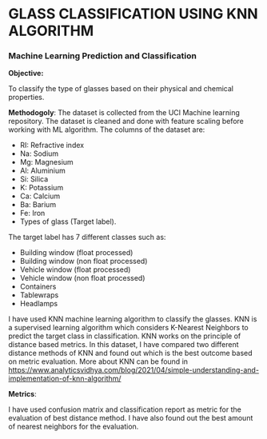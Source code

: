 # GLASS CLASSIFICATION USING KNN ALGORITHM
### Machine Learning Prediction and Classification

__Objective:__

To classify the type of glasses based on their physical and chemical properties.

__Methodogoly__:
The dataset is collected from the UCI Machine learning repository. The dataset is cleaned and done with feature scaling before working with ML algorithm. The columns of the dataset are:
 * RI: Refractive index
 * Na: Sodium
 * Mg: Magnesium
 * Al: Aluminium
 * Si: Silica
 * K: Potassium
 * Ca: Calcium
 * Ba: Barium
 * Fe: Iron
 * Types of glass (Target label).

The target label has 7 different classes such as:
 * Building window (float processed)
 * Building window (non float processed)
 * Vehicle window (float processed)
 * Vehicle window (non float processed)
 * Containers
 * Tablewraps
 * Headlamps

I have used KNN machine learning algorithm to classify the glasses. KNN is a supervised learning algorithm which considers K-Nearest Neighbors to predict the target class in classification. KNN works on the principle of distance based metrics. In this dataset, I have compared two different distance methods of KNN and found out which is the best outcome based on metric evaluation. More about KNN can be found in https://www.analyticsvidhya.com/blog/2021/04/simple-understanding-and-implementation-of-knn-algorithm/

__Metrics__:

I have used confusion matrix and classification report as metric for the evaluation of best distance method. I have also found out the best amount of nearest neighbors for the evaluation.
